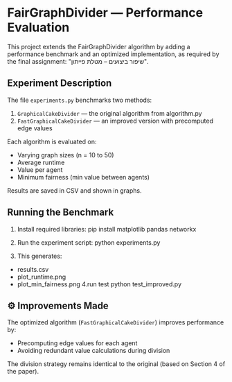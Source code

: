 # FairGraphDivider — Performance Evaluation

This project extends the FairGraphDivider algorithm by adding a performance benchmark and an optimized implementation, as required by the final assignment: "שיפור ביצועים – מטלת פייתון".


##  Experiment Description

The file `experiments.py` benchmarks two methods:

1. `GraphicalCakeDivider` — the original algorithm from algorithm.py  
2. `FastGraphicalCakeDivider` — an improved version with precomputed edge values

Each algorithm is evaluated on:

- Varying graph sizes (n = 10 to 50)  
- Average runtime  
- Value per agent  
- Minimum fairness (min value between agents)

Results are saved in CSV and shown in graphs.

##  Running the Benchmark

1. Install required libraries:
pip install matplotlib pandas networkx

2. Run the experiment script:
python experiments.py

3. This generates:
- results.csv  
- plot_runtime.png  
- plot_min_fairness.png
 4.run test
  python test_improved.py


## ⚙️ Improvements Made

The optimized algorithm (`FastGraphicalCakeDivider`) improves performance by:

- Precomputing edge values for each agent  
- Avoiding redundant value calculations during division  

The division strategy remains identical to the original (based on Section 4 of the paper).


